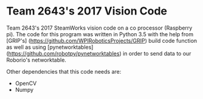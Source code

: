 # Team 2643's 2017 Vision Code
Team 2643's 2017 SteamWorks vision code on a co processor (Raspberry pi).
The code for this program was written in Python 3.5 with the help from [GRIP's] (https://github.com/WPIRoboticsProjects/GRIP) build code function
as well as using [pynetworktables] (https://github.com/robotpy/pynetworktables) in order to send data to our Roborio's networktable. 

Other dependencies that this code needs are:
* OpenCV
* Numpy

